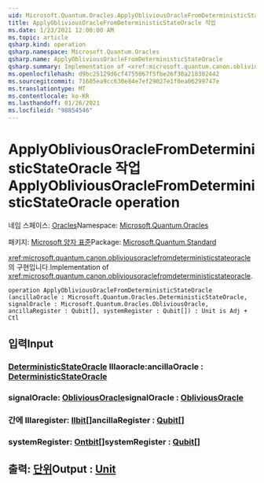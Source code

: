 ```yaml
---
uid: Microsoft.Quantum.Oracles.ApplyObliviousOracleFromDeterministicStateOracle
title: ApplyObliviousOracleFromDeterministicStateOracle 작업
ms.date: 1/23/2021 12:00:00 AM
ms.topic: article
qsharp.kind: operation
qsharp.namespace: Microsoft.Quantum.Oracles
qsharp.name: ApplyObliviousOracleFromDeterministicStateOracle
qsharp.summary: Implementation of <xref:microsoft.quantum.canon.obliviousoraclefromdeterministicstateoracle>.
ms.openlocfilehash: d9bc25129d6cf4755067f5fbe26f30a218302442
ms.sourcegitcommit: 71605ea9cc630e84e7ef29027e1f0ea06299747e
ms.translationtype: MT
ms.contentlocale: ko-KR
ms.lasthandoff: 01/26/2021
ms.locfileid: "98854546"
---
```

# <a name="applyobliviousoraclefromdeterministicstateoracle-operation"></a><span data-ttu-id="6365e-102">ApplyObliviousOracleFromDeterministicStateOracle 작업</span><span class="sxs-lookup"><span data-stu-id="6365e-102">ApplyObliviousOracleFromDeterministicStateOracle operation</span></span>

<span data-ttu-id="6365e-103">네임 스페이스: [Oracles](xref:Microsoft.Quantum.Oracles)</span><span class="sxs-lookup"><span data-stu-id="6365e-103">Namespace: [Microsoft.Quantum.Oracles](xref:Microsoft.Quantum.Oracles)</span></span>

<span data-ttu-id="6365e-104">패키지: [Microsoft 양자 표준](https://nuget.org/packages/Microsoft.Quantum.Standard)</span><span class="sxs-lookup"><span data-stu-id="6365e-104">Package: [Microsoft.Quantum.Standard](https://nuget.org/packages/Microsoft.Quantum.Standard)</span></span>


<span data-ttu-id="6365e-105"><xref:microsoft.quantum.canon.obliviousoraclefromdeterministicstateoracle>의 구현입니다.</span><span class="sxs-lookup"><span data-stu-id="6365e-105">Implementation of <xref:microsoft.quantum.canon.obliviousoraclefromdeterministicstateoracle>.</span></span>

```qsharp
operation ApplyObliviousOracleFromDeterministicStateOracle (ancillaOracle : Microsoft.Quantum.Oracles.DeterministicStateOracle, signalOracle : Microsoft.Quantum.Oracles.ObliviousOracle, ancillaRegister : Qubit[], systemRegister : Qubit[]) : Unit is Adj + Ctl
```


## <a name="input"></a><span data-ttu-id="6365e-106">입력</span><span class="sxs-lookup"><span data-stu-id="6365e-106">Input</span></span>

### <a name="ancillaoracle--deterministicstateoracle"></a><span data-ttu-id="6365e-107">[DeterministicStateOracle](xref:Microsoft.Quantum.Oracles.DeterministicStateOracle) Illaoracle:</span><span class="sxs-lookup"><span data-stu-id="6365e-107">ancillaOracle : [DeterministicStateOracle](xref:Microsoft.Quantum.Oracles.DeterministicStateOracle)</span></span>




### <a name="signaloracle--obliviousoracle"></a><span data-ttu-id="6365e-108">signalOracle: [ObliviousOracle](xref:Microsoft.Quantum.Oracles.ObliviousOracle)</span><span class="sxs-lookup"><span data-stu-id="6365e-108">signalOracle : [ObliviousOracle](xref:Microsoft.Quantum.Oracles.ObliviousOracle)</span></span>




### <a name="ancillaregister--qubit"></a><span data-ttu-id="6365e-109">간에 Illaregister: [Ilbit](xref:microsoft.quantum.lang-ref.qubit)[]</span><span class="sxs-lookup"><span data-stu-id="6365e-109">ancillaRegister : [Qubit](xref:microsoft.quantum.lang-ref.qubit)[]</span></span>




### <a name="systemregister--qubit"></a><span data-ttu-id="6365e-110">systemRegister: [Ontbit](xref:microsoft.quantum.lang-ref.qubit)[]</span><span class="sxs-lookup"><span data-stu-id="6365e-110">systemRegister : [Qubit](xref:microsoft.quantum.lang-ref.qubit)[]</span></span>





## <a name="output--unit"></a><span data-ttu-id="6365e-111">출력: [단위](xref:microsoft.quantum.lang-ref.unit)</span><span class="sxs-lookup"><span data-stu-id="6365e-111">Output : [Unit](xref:microsoft.quantum.lang-ref.unit)</span></span>

